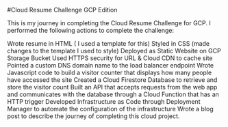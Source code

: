 #Cloud Resume Challenge GCP Edition

This is my journey in completing the Cloud Resume Challenge for GCP. I performed the following actions to complete the challenge:

Wrote resume in HTML ( I used a template for this)
Styled in CSS (made changes to the template I used to style)
Deployed as Static Website on GCP Storage Bucket
Used HTTPS security for URL & Cloud CDN to cache site
Pointed a custom DNS domain name to the load balancer endpoint
Wrote Javascript code to build a visitor counter that displays how many people have accessed the site
Created a Cloud Firestore Database to retrieve and store the visitor count
Built an API that accepts requests from the web app and communicates with the database through a Cloud Function that has an HTTP trigger
Developed Infrastructure as Code through Deployment Manager to automate the configuration of the infrastructure
Wrote a blog post to describe the journey of completing this cloud project.
